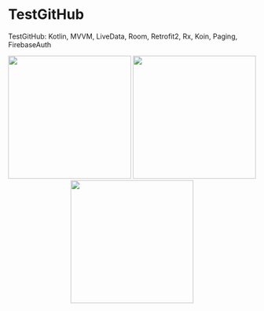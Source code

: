 # TestGitHub

TestGitHub: Kotlin, MVVM, LiveData, Room, Retrofit2, Rx, Koin, Paging, FirebaseAuth

<p align="center"><img width="250" src="https://i.imgur.com/BxKK2mM.jpg">  <img width="250" src="https://i.imgur.com/4AcNixY.jpg"> <img width="250" src="https://i.imgur.com/OfPGuFG.jpg"></p>


